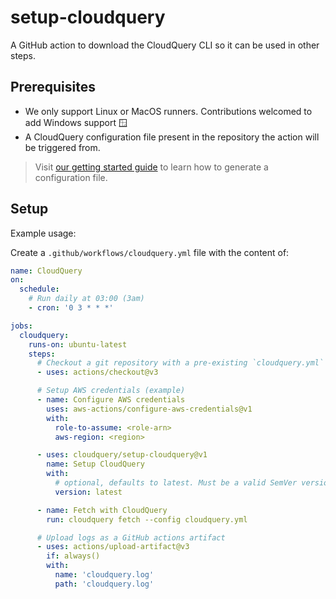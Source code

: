 # setup-cloudquery

A GitHub action to download the CloudQuery CLI so it can be used in other steps.

## Prerequisites

* We only support Linux or MacOS runners. Contributions welcomed to add Windows support 🪟
* A CloudQuery configuration file present in the repository the action will be triggered from.

> Visit [our getting started guide](https://docs.cloudquery.io/docs/getting-started/getting-started-with-aws/) to learn how to generate a configuration file.

## Setup

Example usage:

Create a `.github/workflows/cloudquery.yml` file with the content of:

```yaml
name: CloudQuery
on:
  schedule:
    # Run daily at 03:00 (3am)
    - cron: '0 3 * * *'

jobs:
  cloudquery:
    runs-on: ubuntu-latest
    steps:
      # Checkout a git repository with a pre-existing `cloudquery.yml` configuration file
      - uses: actions/checkout@v3

      # Setup AWS credentials (example)
      - name: Configure AWS credentials
        uses: aws-actions/configure-aws-credentials@v1
        with:
          role-to-assume: <role-arn>
          aws-region: <region>

      - uses: cloudquery/setup-cloudquery@v1
        name: Setup CloudQuery
        with:
          # optional, defaults to latest. Must be a valid SemVer version (e.g. v0.22.9) or latest
          version: latest

      - name: Fetch with CloudQuery
        run: cloudquery fetch --config cloudquery.yml

      # Upload logs as a GitHub actions artifact
      - uses: actions/upload-artifact@v3
        if: always()
        with:
          name: 'cloudquery.log'
          path: 'cloudquery.log'
```
